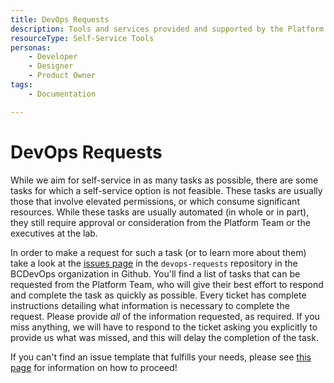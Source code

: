 ```yaml
---
title: DevOps Requests
description: Tools and services provided and supported by the Platform Team.
resourceType: Self-Service Tools
personas: 
	- Developer
    - Designer
    - Product Owner
tags:
	- Documentation

---
```


# DevOps Requests

While we aim for self-service in as many tasks as possible, there are some tasks for which a self-service option is not feasible.
These tasks are usually those that involve elevated permissions, or which consume significant resources.
While these tasks are usually automated (in whole or in part), they still require approval or consideration from the Platform Team or the executives at the lab.

In order to make a request for such a task (or to learn more about them) take a look at the [issues page](https://github.com/BCDevOps/devops-requests/issues/new/choose) in the `devops-requests` repository in the BCDevOps organization in Github.
You'll find a list of tasks that can be requested from the Platform Team, who will give their best effort to respond and complete the task as quickly as possible.
Every ticket has complete instructions detailing what information is necessary to complete the request.
Please provide *all* of the information requested, as required. If you miss anything, we will have to respond to the ticket asking you explicitly to provide us what was missed, and this will delay the completion of the task.

If you can't find an issue template that fulfills your needs, please see [this page](https://developer.gov.bc.ca/Getting-human-support-for-issues-not-covered-by-devops-requests) for information on how to proceed!
